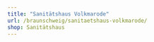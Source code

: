 ```yaml
---
title: "Sanitätshaus Volkmarode"
url: /braunschweig/sanitaetshaus-volkmarode/
shop: Sanitätshaus
---
```

